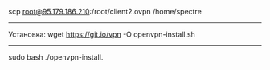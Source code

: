 scp root@95.179.186.210:/root/client2.ovpn /home/spectre

**************************

Установка:
wget https://git.io/vpn -O openvpn-install.sh
********************************
sudo bash ./openvpn-install.

